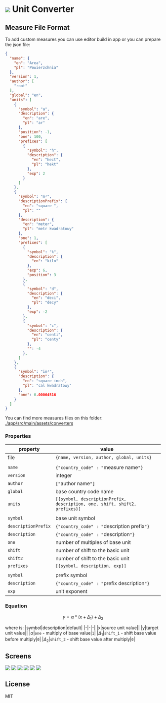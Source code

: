 # ![](./img/converter.svg) Unit Converter

## Measure File Format

To add custom measures you can use editor build in app or you can prepare the json file:

``` json
{
  "name": {
    "en": "Area",
    "pl": "Powierzchnia"
  },
  "version": 1,
  "author": [
    "root"
  ],
  "global": "en",
  "units": [
    {
      "symbol": "a",
      "description": {
        "en": "are",
        "pl": "ar"
      },
      "position": -1,
      "one": 100,
      "prefixes": [
        {
          "symbol": "h",
          "description": {
            "en": "hect",
            "pl": "hekt"
          },
          "exp": 2
        }
      ]
    },
    {
      "symbol": "m²",
      "descriptionPrefix": {
        "en": "square ",
        "pl": ""
      },
      "description": {
        "en": "meter",
        "pl": "metr kwadratowy"
      },
      "one": 1,
      "prefixes": [
        {
          "symbol": "k",
          "description": {
            "en": "kilo"
          },
          "exp": 6,
          "position": 3
        },
        {
          "symbol": "d",
          "description": {
            "en": "deci",
            "pl": "decy"
          },
          "exp": -2
        },
        {
          "symbol": "c",
          "description": {
            "en": "centi",
            "pl": "centy"
          },
          "": -4
        },
      ]
    },
    {
      "symbol": "in²",
      "description": {
        "en": "square inch",
        "pl": "cal kwadratowy"
      },
      "one": 0.00064516
    }
  ]
}

```
You can find more measures files on this folder: [./app/src/main/assets/converters](./app/src/main/assets/converters)

### Properties
|property|value|
|---|-----|
|file|`{name, version, author, global, units}`|
|||
|`name`|`{"country_code" : "`measure name`"}`|
|`version`|integer|
|`author`|`["`author name`"]`|
|`global`|base country code name|
|`units`|`[{symbol, descriptionPrefix, description, one, shift, shift2, prefixes}]`|
|||
|`symbol`|base unit symbol|
|`descriptionPrefix`|`{"country_code" : "`description prefix`"}`|
|`description`|`{"country_code" : "`description`"}`|
|`one`|number of multiples of base unit|
|`shift`|number of shift to the basic unit|
|`shift2`|number of shift to the basic unit|
|`prefixes`|`[{symbol, description, exp}]`|
|||
|`symbol`|prefix symbol|
|`description`|`{"country_code" : "`prefix description`"}`|
|`exp`|unit exponent|

### Equation

```math
y = \alpha*(x + \Delta_1) + \Delta_2
```
where is:
|symbol|description|default|
|-|-|-|
|x|source unit value||
|y|target unit value||
|$\alpha$|`one` - multiply of base value|`1`|
|$\Delta_1$|`shift_1` - shift base value before multiply|`0`|
|$\Delta_2$|`shift_2` - shift base value after multiply|`0`|

## Screens

![](./img/en/converter-blue.png)
![](./img/en/converter-units.png)
![](./img/en/converter-measures.png)
![](./img/en/converter-landscape.png)
![](./img/en/converter-green.png)
![](./img/en/converter-red.png)

## License
MIT

